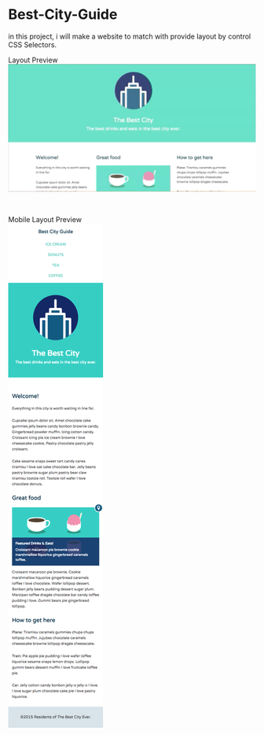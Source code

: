 # Best-City-Guide
in this project, i will make a website to match with provide layout by control CSS Selectors.


Layout Preview
<br/>
![preview](https://raw.githubusercontent.com/charlotte-lau/Best-City-Guide/master/preview.png)

<br/>

Mobile Layout Preview
<br/>
![mobile_layout_preview](https://raw.githubusercontent.com/charlotte-lau/Best-City-Guide/master/mobile_layout.png)
